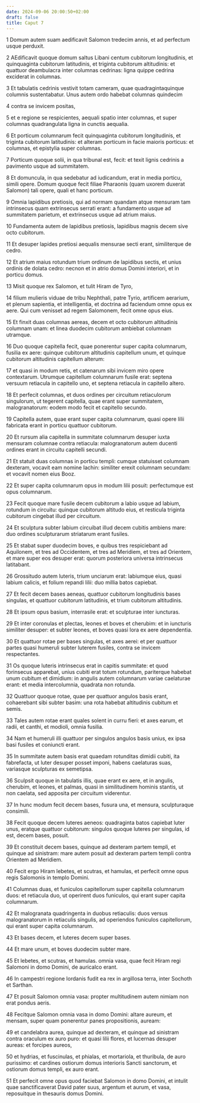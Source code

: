 ```yaml
---
date: 2024-09-06 20:00:50+02:00
draft: false
title: Caput 7
---
```





1 Domum autem suam aedificavit Salomon tredecim annis, et ad perfectum usque perduxit.

2 AEdificavit quoque domum saltus Libani centum cubitorum longitudinis, et quinquaginta cubitorum latitudinis, et triginta cubitorum altitudinis: et quattuor deambulacra inter columnas cedrinas: ligna quippe cedrina exciderat in columnas.

3 Et tabulatis cedrinis vestivit totam cameram, quae quadragintaquinque columnis sustentabatur. Unus autem ordo habebat columnas quindecim

4 contra se invicem positas,

5 et e regione se respicientes, aequali spatio inter columnas, et super columnas quadrangulata ligna in cunctis aequalia.

6 Et porticum columnarum fecit quinquaginta cubitorum longitudinis, et triginta cubitorum latitudinis: et alteram porticum in facie maioris porticus: et columnas, et epistylia super columnas.

7 Porticum quoque solii, in qua tribunal est, fecit: et texit lignis cedrinis a pavimento usque ad summitatem.

8 Et domuncula, in qua sedebatur ad iudicandum, erat in media porticu, simili opere. Domum quoque fecit filiae Pharaonis (quam uxorem duxerat Salomon) tali opere, quali et hanc porticum.

9 Omnia lapidibus pretiosis, qui ad normam quandam atque mensuram tam intrinsecus quam extrinsecus serrati erant: a fundamento usque ad summitatem parietum, et extrinsecus usque ad atrium maius.

10 Fundamenta autem de lapidibus pretiosis, lapidibus magnis decem sive octo cubitorum.

11 Et desuper lapides pretiosi aequalis mensurae secti erant, similiterque de cedro.

12 Et atrium maius rotundum trium ordinum de lapidibus sectis, et unius ordinis de dolata cedro: necnon et in atrio domus Domini interiori, et in porticu domus.

13 Misit quoque rex Salomon, et tulit Hiram de Tyro,

14 filium mulieris viduae de tribu Nephthali, patre Tyrio, artificem aerarium, et plenum sapientia, et intelligentia, et doctrina ad faciendum omne opus ex aere. Qui cum venisset ad regem Salomonem, fecit omne opus eius.

15 Et finxit duas columnas aereas, decem et octo cubitorum altitudinis columnam unam: et linea duodecim cubitorum ambiebat columnam utramque.

16 Duo quoque capitella fecit, quae ponerentur super capita columnarum, fusilia ex aere: quinque cubitorum altitudinis capitellum unum, et quinque cubitorum altitudinis capitellum alterum:

17 et quasi in modum retis, et catenarum sibi invicem miro opere contextarum. Utrumque capitellum columnarum fusile erat: septena versuum retiacula in capitello uno, et septena retiacula in capitello altero.

18 Et perfecit columnas, et duos ordines per circuitum retiaculorum singulorum, ut tegerent capitella, quae erant super summitatem, malogranatorum: eodem modo fecit et capitello secundo.

19 Capitella autem, quae erant super capita columnarum, quasi opere lilii fabricata erant in porticu quattuor cubitorum.

20 Et rursum alia capitella in summitate columnarum desuper iuxta mensuram columnae contra retiacula: malogranatorum autem ducenti ordines erant in circuitu capitelli secundi.

21 Et statuit duas columnas in porticu templi: cumque statuisset columnam dexteram, vocavit eam nomine Iachin: similiter erexit columnam secundam: et vocavit nomen eius Booz.

22 Et super capita columnarum opus in modum lilii posuit: perfectumque est opus columnarum.

23 Fecit quoque mare fusile decem cubitorum a labio usque ad labium, rotundum in circuitu: quinque cubitorum altitudo eius, et resticula triginta cubitorum cingebat illud per circuitum.

24 Et sculptura subter labium circuibat illud decem cubitis ambiens mare: duo ordines sculpturarum striatarum erant fusiles.

25 Et stabat super duodecim boves, e quibus tres respiciebant ad Aquilonem, et tres ad Occidentem, et tres ad Meridiem, et tres ad Orientem, et mare super eos desuper erat: quorum posteriora universa intrinsecus latitabant.

26 Grossitudo autem luteris, trium unciarum erat: labiumque eius, quasi labium calicis, et folium repandi lilii: duo millia batos capiebat.

27 Et fecit decem bases aeneas, quattuor cubitorum longitudinis bases singulas, et quattuor cubitorum latitudinis, et trium cubitorum altitudinis.

28 Et ipsum opus basium, interrasile erat: et sculpturae inter iuncturas.

29 Et inter coronulas et plectas, leones et boves et cherubim: et in iuncturis similiter desuper: et subter leones, et boves quasi lora ex aere dependentia.

30 Et quattuor rotae per bases singulas, et axes aerei: et per quattuor partes quasi humeruli subter luterem fusiles, contra se invicem respectantes.

31 Os quoque luteris intrinsecus erat in capitis summitate: et quod forinsecus apparebat, unius cubiti erat totum rotundum, pariterque habebat unum cubitum et dimidium: in angulis autem columnarum variae caelaturae erant: et media intercolumnia, quadrata non rotunda.

32 Quattuor quoque rotae, quae per quattuor angulos basis erant, cohaerebant sibi subter basim: una rota habebat altitudinis cubitum et semis.

33 Tales autem rotae erant quales solent in curru fieri: et axes earum, et radii, et canthi, et modioli, omnia fusilia.

34 Nam et humeruli illi quattuor per singulos angulos basis unius, ex ipsa basi fusiles et coniuncti erant.

35 In summitate autem basis erat quaedam rotunditas dimidii cubiti, ita fabrefacta, ut luter desuper posset imponi, habens caelaturas suas, variasque sculpturas ex semetipsa.

36 Sculpsit quoque in tabulatis illis, quae erant ex aere, et in angulis, cherubim, et leones, et palmas, quasi in similitudinem hominis stantis, ut non caelata, sed apposita per circuitum viderentur.

37 In hunc modum fecit decem bases, fusura una, et mensura, sculpturaque consimili.

38 Fecit quoque decem luteres aeneos: quadraginta batos capiebat luter unus, eratque quattuor cubitorum: singulos quoque luteres per singulas, id est, decem bases, posuit.

39 Et constituit decem bases, quinque ad dexteram partem templi, et quinque ad sinistram: mare autem posuit ad dexteram partem templi contra Orientem ad Meridiem.

40 Fecit ergo Hiram lebetes, et scutras, et hamulas, et perfecit omne opus regis Salomonis in templo Domini.

41 Columnas duas, et funiculos capitellorum super capitella columnarum duos: et retiacula duo, ut operirent duos funiculos, qui erant super capita columnarum.

42 Et malogranata quadringenta in duobus retiaculis: duos versus malogranatorum in retiaculis singulis, ad operiendos funiculos capitellorum, qui erant super capita columnarum.

43 Et bases decem, et luteres decem super bases.

44 Et mare unum, et boves duodecim subter mare.

45 Et lebetes, et scutras, et hamulas. omnia vasa, quae fecit Hiram regi Salomoni in domo Domini, de auricalco erant.

46 In campestri regione Iordanis fudit ea rex in argillosa terra, inter Sochoth et Sarthan.

47 Et posuit Salomon omnia vasa: propter multitudinem autem nimiam non erat pondus aeris.

48 Fecitque Salomon omnia vasa in domo Domini: altare aureum, et mensam, super quam ponerentur panes propositionis, auream:

49 et candelabra aurea, quinque ad dexteram, et quinque ad sinistram contra oraculum ex auro puro: et quasi lilii flores, et lucernas desuper aureas: et forcipes aureos,

50 et hydrias, et fuscinulas, et phialas, et mortariola, et thuribula, de auro purissimo: et cardines ostiorum domus interioris Sancti sanctorum, et ostiorum domus templi, ex auro erant.

51 Et perfecit omne opus quod faciebat Salomon in domo Domini, et intulit quae sanctificaverat David pater suus, argentum et aurum, et vasa, reposuitque in thesauris domus Domini.

